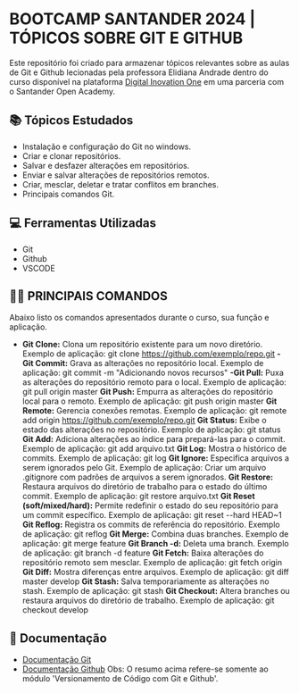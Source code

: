 # BOOTCAMP SANTANDER 2024 | TÓPICOS SOBRE GIT E GITHUB
Este repositório foi criado para armazenar tópicos relevantes sobre as aulas de Git e Github lecionadas pela professora Elidiana Andrade dentro do curso disponível na plataforma [Digital Inovation One](https://www.dio.me/) em uma parceria com o Santander Open Academy.

 ## 📚 Tópicos Estudados
 - Instalação e configuração do Git no windows.
 - Criar e clonar repositórios.
 - Salvar e desfazer alterações em repositórios.
 - Enviar e salvar alterações de repositórios remotos.
 - Criar, mesclar, deletar e tratar conflitos em branches.
 - Principais comandos Git.

 ## 💻 Ferramentas Utilizadas
 - Git
 - Github
 - VSCODE

 ## 👩‍💻 PRINCIPAIS COMANDOS
 Abaixo listo os comandos apresentados durante o curso, sua função e aplicação.
 
- **Git Clone:** Clona um repositório existente para um novo diretório.
Exemplo de aplicação: git clone https://github.com/exemplo/repo.git
**-Git Commit:** Grava as alterações no repositório local.
Exemplo de aplicação: git commit -m "Adicionando novos recursos"
**-Git Pull:** Puxa as alterações do repositório remoto para o local.
Exemplo de aplicação: git pull origin master
**Git Push:** Empurra as alterações do repositório local para o remoto.
Exemplo de aplicação: git push origin master
**Git Remote:** Gerencia conexões remotas.
Exemplo de aplicação: git remote add origin https://github.com/exemplo/repo.git
**Git Status:** Exibe o estado das alterações no repositório.
Exemplo de aplicação: git status
**Git Add:** Adiciona alterações ao índice para prepará-las para o commit.
Exemplo de aplicação: git add arquivo.txt
**Git Log:** Mostra o histórico de commits.
Exemplo de aplicação: git log
**Git Ignore:** Especifica arquivos a serem ignorados pelo Git.
Exemplo de aplicação: Criar um arquivo .gitignore com padrões de arquivos a serem ignorados.
**Git Restore:** Restaura arquivos do diretório de trabalho para o estado do último commit.
Exemplo de aplicação: git restore arquivo.txt
**Git Reset (soft/mixed/hard):** Permite redefinir o estado do seu repositório para um commit específico.
Exemplo de aplicação: git reset --hard HEAD~1
**Git Reflog:** Registra os commits de referência do repositório.
Exemplo de aplicação: git reflog
**Git Merge:** Combina duas branches.
Exemplo de aplicação: git merge feature
**Git Branch -d:** Deleta uma branch.
Exemplo de aplicação: git branch -d feature
**Git Fetch:** Baixa alterações do repositório remoto sem mesclar.
Exemplo de aplicação: git fetch origin
**Git Diff:** Mostra diferenças entre arquivos.
Exemplo de aplicação: git diff master develop
**Git Stash:** Salva temporariamente as alterações no stash.
Exemplo de aplicação: git stash
**Git Checkout:** Altera branches ou restaura arquivos do diretório de trabalho.
Exemplo de aplicação: git checkout develop
 
 ## 📖 Documentação
 - [Documentação Git](https://git-scm.com/doc)
 - [Documentação Github](https://docs.github.com/pt)
Obs: O resumo acima refere-se somente ao módulo 'Versionamento de Código com Git e Github'.
